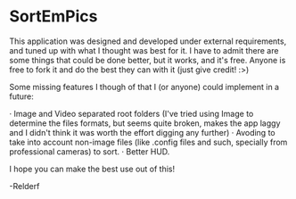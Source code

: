# SortEmPics

This application was designed and developed under external requirements, 
and tuned up with what I thought was best for it.
I have to admit there are some things that could be done better,
but it works, and it's free. Anyone is free to fork it and do
the best they can with it (just give credit! :>)

Some missing features I though of that I (or anyone) could implement
in a future:

· Image and Video separated root folders (I've tried using Image to determine
the files formats, but seems quite broken, makes the app laggy and
I didn't think it was worth the effort digging any further)
· Avoding to take into account non-image files (like .config files and such,
specially from professional cameras) to sort.
· Better HUD.

I hope you can make the best use out of this!

-Relderf